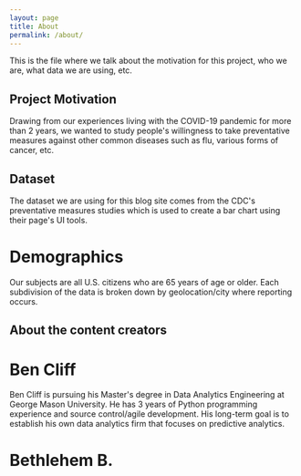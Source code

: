 ```yaml
---
layout: page
title: About
permalink: /about/
---
```


This is the file where we talk about the motivation for this project, who we are, what data we are using, etc.

## Project Motivation
Drawing from our experiences living with the COVID-19 pandemic for more than 2 years, we wanted to study people's willingness to take preventative measures against
other common diseases such as flu, various forms of cancer, etc. 
## Dataset
The dataset we are using for this blog site comes from the CDC's preventative measures studies which is used to create a bar chart using their page's UI tools.
# Demographics
Our subjects are all U.S. citizens who are 65 years of age or older. Each subdivision of the data is broken down by geolocation/city where reporting occurs.
## About the content creators
# Ben Cliff
Ben Cliff is pursuing his Master's degree in Data Analytics Engineering at George Mason University. He has 3 years of Python programming experience and source control/agile development. His long-term goal is to establish his own data analytics firm that focuses on predictive analytics.

# Bethlehem B.